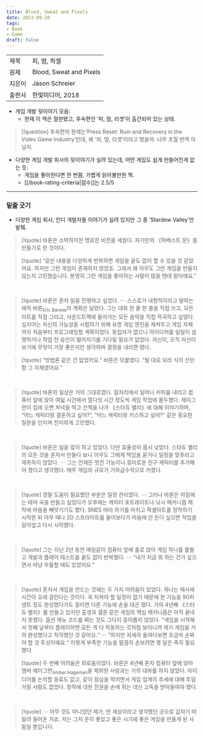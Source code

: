 ```yaml
---
title: Blood, Sweat and Pixels
date: 2023-09-20
tags: 
- Book
- Game
draft: false
---
```


| | |
| ---  | --- |
| 제목 | 피, 땀, 픽셀 |
| 원제 | Blood, Sweat and Pixels |
| 지은이 | Jason Schreier |
| 출판사 | 한빛미디어, 2018 |

- 게임 개발 뒷이야기 모음:
    - 현재 이 책은 절판됐고, 후속편인 ‘피, 땀, 리셋’이 출간되어 있는 상태.

> [!question] 후속편의 원제는’Press Reset: Ruin and Recovery in the Video Game Industry’인데, 왜  ‘피, 땀, 리셋’이라고 했을까. 너무 초월 번역 아닐지.


- 다양한 게임 개발 회사의 뒷이야기가 실려 있는데, 어떤 게임도 쉽게 만들어진게 없는 듯:
    - 게임을 좋아한다면 한 번쯤, 가볍게 읽어볼만한 책.
    - [[/book-rating-criteria|점수]]는 2.5/5


---
### 밑줄 긋기
- 다양한 게임 회사, 인디 개발자들 이야기가 실려 있지만 그 중 ‘Stardew Valley’만 발췌.

> [!quote] 바론은 소박하지만 명료한 비전을 세웠다. 자기만의 《하베스트 문》을 만들기로 한 것이다.
 
> [!quote] “같은 내용을 다양하게 반복하면 게임을 끝도 없이 할 수 있을 것 같았어요. 하지만 그런 게임이 존재하지 않았죠. 그래서 왜 아무도 그런 게임을 만들지 않는지 고민했습니다. 분명히 그런 게임을 좋아하는 사람이 많을 텐데 말이에요.”
 
<BR />

> [!quote] 바론은 혼자 일을 진행하고 싶었다. $\cdots$ 스스로가 내향적이라고 말하는 에릭 바론<sub>Eric Barone</sub>의 계획은 달랐다. 그는 대화 한 줄 한 줄을 직접 쓰고, 모든 아트를 직접 그리고, 사운드트랙에 들어가는 모든 음악을 직접 작곡하고 싶었다. 심지어는 자신의 가능성을 시험하기 위해 유명 게임 엔진을 제쳐두고 게임 자체까지 처음부터 프로그래밍할 계획이었다. 동업자가 없으니 아이디어를 일일이 설명하거나 작업 전 승인이 떨어지기를 기다릴 필요가 없었다. 자신이, 오직 자신이 보기에 무엇이 가장 좋은지만 생각하며 결정을 내리면 됐다.

> [!quote] “방법론 같은 건 없었어요.” 바론은 덧붙였다. “될 대로 되라 식의 산만함 그 자체였어요.“

<BR /> 

> [!quote] 바론의 일상은 거의 그대로였다. 잠자리에서 일어나 커피를 내리고 컴퓨터 앞에 앉아 여덟 시간에서 열다섯 시간 정도씩 게임 작업에 몰두했다. 헤이그먼이 집에 오면 저녁을 먹고 산책을 나가 《스타듀 밸리》에 대해 이야기하며, “어느 캐릭터랑 결혼하고 싶어?”, “어느 캐릭터랑 키스하고 싶어?“ 같은 중요한 질문을 던지며 진지하게 고민했다.
 
<BR /> 

> [!quote] 바론은 일을 많이 하고 있었다. 다만 효율성이 몹시 낮았다. 스타듀 밸리의 모든 것을 혼자서 만들다 보니 아무도 그에게 책임을 묻거나 일정을 맞추라고 재촉하지 않았다. $\cdots$ 그는 언제든 멋진 기능이나 흥미로운 친구 캐릭터를 추가해야 겠다고 생각했다. 매주 게임의 규모가 기하급수적으로 커졌다.
 
<BR /> 

> [!quote] 정말 도움이 필요했던 부분은 일정 관리였다. $\cdots$ 그러나 바론은 아침에는 테마 곡을 만들고 싶었다가 오후에는 캐릭터 포트레이트나 낚시 메커니즘 제작에 마음을 빼앗기기도 했다. SNES 따라 하기를 마치고 픽셀아트를 창작하기 시작한 뒤 아무 때나 2D 스프라이트를 둘어보다가 마음에 안 든다 싶으면 작업을 갈아엎고 다시 시작했다.
 
<BR />

> [!quote] 그는 지난 2년 동안 매일같이 컴퓨터 앞에 홀로 앉아 게임 하나를 붙들고 개발과 플레이 테스트를 끝도 없이 반복했다. $\cdots$ “내가 지금 뭐 하는 건가 싶으면서 마냥 우울할 때도 있었어요.”
 
<BR /> 

> [!quote] 혼자서 게임을 만드는 것에는 두 가지 어려움이 있었다. 하나는 매사에 시간이 오래 걸린다는 것이다. 꼭 지켜야 할 일정이 없기 때문에 한 기능을 90퍼센트 정도 완성했다가도 질리면 다른 기능에 손을 대곤 했다. 거의 4년째 《스타듀 밸리》를 만들고 있지만 출생과 결혼 같은 게임의 핵심 메커니즘은 아직 끝내지 못했다. 옵션 메뉴 코드를 짜는 것도 그다지 흥미롭지 않았다. “게임을 시작해서 첫째 날부터 플레이하면 모든 게 다 작동하는 것처럼 보이니까 제가 게임을 거의 완성했다고 착각했던 것 같아요.“ $\cdots$ ”하지만 자세히 들여다보면 조금씩 손봐야 할 것 투성이예요.“ 이렇게 부족한 기능을 말끔히 손보려면 몇 달은 족히 필요했다.
  
> [!quote] 두 번째 어려움은 외로움이었다. 바론은 4년째 혼자 컴퓨터 앞에 앉아 앰버 헤이그먼<sub>Amber Hageman</sub>을 제외한 사람과는 거의 대화를 하지 않았다. 아이디어를 논의할 동료도 없고, 같이 점심을 먹어면서 게임 업게의 추세에 대해 투덜거릴 사람도 없었다. 창작에 대한 전권을 손에 쥐는 대신 고독을 받아들여야 했다. 

<BR /> 

> [!quote] $\cdots$ 아무 것도 아니었던 제가, 딴 세상이라고 생각했던 곳으로 갑자기 떠밀려 들어온 거죠. 저는 그저 운이 좋았고 좋은 시기에 좋은 게임을 만들게 된 사람일 뿐입니다.